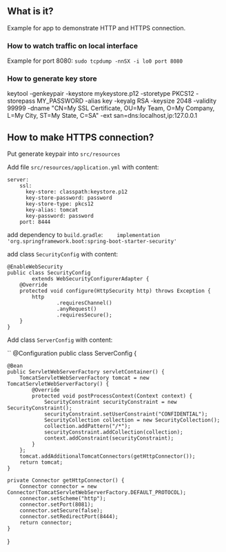 ## What is it?

Example for app to demonstrate HTTP and HTTPS connection.

### How to watch traffic on local interface
Example for port 8080:
`sudo tcpdump -nnSX -i lo0 port 8080`

### How to generate key store

keytool -genkeypair -keystore mykeystore.p12 -storetype PKCS12 -storepass MY_PASSWORD -alias key -keyalg RSA -keysize 2048 -validity 99999 -dname "CN=My SSL Certificate, OU=My Team, O=My Company, L=My City, ST=My State, C=SA" -ext san=dns:localhost,ip:127.0.0.1

## How to make HTTPS connection?

Put generate keypair into `src/resources`

Add file `src/resources/application.yml` with content:

```
server:
    ssl:
      key-store: classpath:keystore.p12
      key-store-password: password
      key-store-type: pkcs12
      key-alias: tomcat
      key-password: password
    port: 8444
```

add dependency to `build.gradle`:
`    implementation 'org.springframework.boot:spring-boot-starter-security'`
    
add class `SecurityConfig` with content:

```
@EnableWebSecurity
public class SecurityConfig
        extends WebSecurityConfigurerAdapter {
    @Override
    protected void configure(HttpSecurity http) throws Exception {
        http
                .requiresChannel()
                .anyRequest()
                .requiresSecure();
    }
}
```

Add class `ServerConfig` with content:

``
@Configuration
public class ServerConfig {

    @Bean
    public ServletWebServerFactory servletContainer() {
        TomcatServletWebServerFactory tomcat = new TomcatServletWebServerFactory() {
            @Override
            protected void postProcessContext(Context context) {
                SecurityConstraint securityConstraint = new SecurityConstraint();
                securityConstraint.setUserConstraint("CONFIDENTIAL");
                SecurityCollection collection = new SecurityCollection();
                collection.addPattern("/*");
                securityConstraint.addCollection(collection);
                context.addConstraint(securityConstraint);
            }
        };
        tomcat.addAdditionalTomcatConnectors(getHttpConnector());
        return tomcat;
    }

    private Connector getHttpConnector() {
        Connector connector = new Connector(TomcatServletWebServerFactory.DEFAULT_PROTOCOL);
        connector.setScheme("http");
        connector.setPort(8081);
        connector.setSecure(false);
        connector.setRedirectPort(8444);
        return connector;
    }
}
````